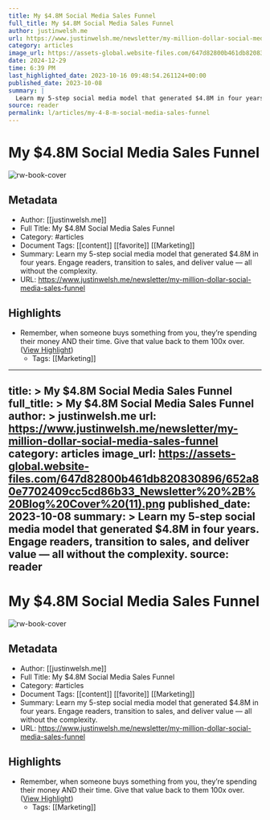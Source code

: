 ```yaml
---
title: My $4.8M Social Media Sales Funnel
full_title: My $4.8M Social Media Sales Funnel
author: justinwelsh.me
url: https://www.justinwelsh.me/newsletter/my-million-dollar-social-media-sales-funnel
category: articles
image_url: https://assets-global.website-files.com/647d82800b461db820830896/652a80e7702409cc5cd86b33_Newsletter%20%2B%20Blog%20Cover%20(11).png
date: 2024-12-29
time: 6:39 PM
last_highlighted_date: 2023-10-16 09:48:54.261124+00:00
published_date: 2023-10-08
summary: |
  Learn my 5-step social media model that generated $4.8M in four years. Engage readers, transition to sales, and deliver value — all without the complexity.
source: reader
permalink: l/articles/my-4-8-m-social-media-sales-funnel
---
```

# My $4.8M Social Media Sales Funnel

![rw-book-cover](https://assets-global.website-files.com/647d82800b461db820830896/652a80e7702409cc5cd86b33_Newsletter%20%2B%20Blog%20Cover%20(11).png)

## Metadata
- Author: [[justinwelsh.me]]
- Full Title: My $4.8M Social Media Sales Funnel
- Category: #articles
- Document Tags: [[content]] [[favorite]] [[Marketing]] 
- Summary: Learn my 5-step social media model that generated $4.8M in four years. Engage readers, transition to sales, and deliver value — all without the complexity.
- URL: https://www.justinwelsh.me/newsletter/my-million-dollar-social-media-sales-funnel

## Highlights
- Remember, when someone buys something from you, they’re spending their money AND their time. Give that value back to them 100x over. ([View Highlight](https://read.readwise.io/read/01hcvy6vpxjq9t9fc2xjwfhj30))
    - Tags: [[Marketing]] 


---
title: >
  My $4.8M Social Media Sales Funnel
full_title: >
  My $4.8M Social Media Sales Funnel
author: >
  justinwelsh.me
url: https://www.justinwelsh.me/newsletter/my-million-dollar-social-media-sales-funnel
category: articles
image_url: https://assets-global.website-files.com/647d82800b461db820830896/652a80e7702409cc5cd86b33_Newsletter%20%2B%20Blog%20Cover%20(11).png
published_date: 2023-10-08
summary: >
  Learn my 5-step social media model that generated $4.8M in four years. Engage readers, transition to sales, and deliver value — all without the complexity.
source: reader
---
# My $4.8M Social Media Sales Funnel

![rw-book-cover](https://assets-global.website-files.com/647d82800b461db820830896/652a80e7702409cc5cd86b33_Newsletter%20%2B%20Blog%20Cover%20(11).png)

## Metadata
- Author: [[justinwelsh.me]]
- Full Title: My $4.8M Social Media Sales Funnel
- Category: #articles
- Document Tags: [[content]] [[favorite]] [[Marketing]] 
- Summary: Learn my 5-step social media model that generated $4.8M in four years. Engage readers, transition to sales, and deliver value — all without the complexity.
- URL: https://www.justinwelsh.me/newsletter/my-million-dollar-social-media-sales-funnel

## Highlights
- Remember, when someone buys something from you, they’re spending their money AND their time. Give that value back to them 100x over. ([View Highlight](https://read.readwise.io/read/01hcvy6vpxjq9t9fc2xjwfhj30))
    - Tags: [[Marketing]] 


